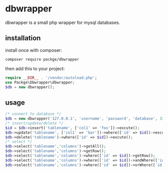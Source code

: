 #  dbwrapper

dbwrapper is a small php wrapper for mysql databases.

## installation

install once with composer:

```
composer require packge/dbwrapper
```

then add this to your project:

```php
require __DIR__ . '/vendor/autoload.php';
use Packge\Dbwrapper\dbwrapper;
$db = new dbwrapper();
```

## usage

```php
/* connect to database */
$db = new dbwrapper('127.0.0.1', 'username', 'password', 'database', 3306);
/* insert/update/delete */
$id = $db->insert('tablename', ['col1' => 'foo'])->excute();
$db->update('tablename', ['col1' => 'bar'])->where(['id' => $id])->excute();
$db->delete('tablename')->where(['id' => $id])->excute();
/* select */
$db->select('tablename','columns')->getAll();
$db->select('tablename','columns')->getRow();
$db->select('tablename','columns')->where(['id' => $id])->getRow();
$db->select('tablename','columns')->where(['id' => $id])->andWhere(['id' => $id])->getRow();
$db->select('tablename','columns')->where(['id' => $id])->orWhere(['id' => $id])->getRow();
```